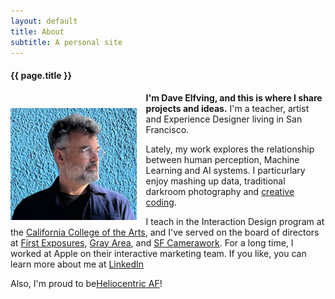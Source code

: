 ```yaml
---
layout: default
title: About
subtitle: A personal site
---
```


<div class="wrap">
	<h4>{{ page.title }}</h4>

  <img src = "images/self.jpg" style = "float:left; width: 40%; margin-top: 25px; margin-right: 15px;"/>

  <p><b>I'm Dave Elfving, and this is where I share projects and ideas.</b> I'm a teacher, artist and Experience Designer living in San Francisco.</p>

  <p>Lately, my work explores the relationship between human perception, Machine Learning and AI systems. I particurlary enjoy mashing up data, traditional darkroom photography and <a href ="https://en.wikipedia.org/wiki/Creative_coding">creative coding</a>.</p>

  <p>I teach in the Interaction Design program at the <a href = "https://www.cca.edu/design/ixd/">California College of the Arts</a>, and I've served on the board of directors at <a href="http://www.firstexposures.org">First Exposures</a>, <a href = "http://www.grayarea.org">Gray Area</a>, and <a href = "http://www.sfcamerawork.org">SF Camerawork</a>. For a long time, I worked at Apple on their interactive marketing team. If you like, you can learn more about me at <a href ="https://www.linkedin.com/in/delfving/">LinkedIn</a></p>

  <p>Also, I'm proud to be<a href = "https://www.heliocentricAF.org">Heliocentric AF</a>!</p>
</div>
